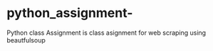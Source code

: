 # python_assignment-
Python class Assignment is class asignment for web scraping using beautfulsoup
